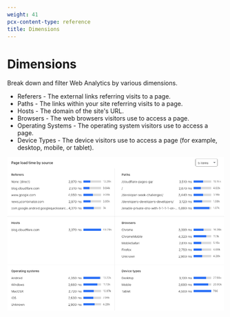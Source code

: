 ```yaml
---
weight: 41
pcx-content-type: reference
title: Dimensions
---
```


# Dimensions

Break down and filter Web Analytics by various dimensions.

- Referers - The external links referring visits to a page.
- Paths - The links within your site referring visits to a page.
- Hosts - The domain of the site's URL.
- Browsers - The web browsers visitors use to access a page.
- Operating Systems - The operating system visitors use to access a page.
- Device Types - The device visitors use to access a page (for example, desktop, mobile, or tablet).

![Web Analytics dimensions](../../../static/images/dash-web_analytics-dimensions.png)
